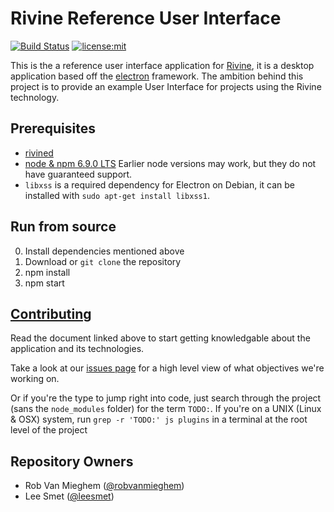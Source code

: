 # Rivine Reference User Interface

[![Build Status](https://travis-ci.org/rivine/rivine-UI.svg?branch=master)](https://travis-ci.org/rivine/rivine-UI)
[![license:mit](https://img.shields.io/badge/license-mit-blue.svg)](https://opensource.org/licenses/MIT)

This is the a reference user interface application for [Rivine](https://github.com/rivine/rivine), it
is a desktop application based off the
[electron](https://github.com/atom/electron) framework. The ambition behind
this project is to provide an example User Interface for projects using the Rivine technology.

## Prerequisites

- [rivined](https://github.com/rivine/rivine)
- [node & npm 6.9.0 LTS](https://nodejs.org/download/)
Earlier node versions may work, but they do not have guaranteed support.
- `libxss` is a required dependency for Electron on Debian, it can be installed with `sudo apt-get install libxss1`.

## Run from source

0. Install dependencies mentioned above
1. Download or `git clone` the repository
2. npm install
3. npm start

## [Contributing](doc/Developers.md)

Read the document linked above to start getting knowledgable about the
application and its technologies.

Take a look at our [issues page](https://github.com/rivine/rivine-UI/issues)
for a high level view of what objectives we're working on.

Or if you're the type to jump right into code, just search through the project
(sans the `node_modules` folder) for the term `TODO:`. If you're on a UNIX
(Linux & OSX) system, run `grep -r 'TODO:' js plugins` in a terminal at the
root level of the project

## Repository Owners

* Rob Van Mieghem ([@robvanmieghem](https://github.com/robvanmieghem))
* Lee Smet ([@leesmet](https://github.com/leesmet))

